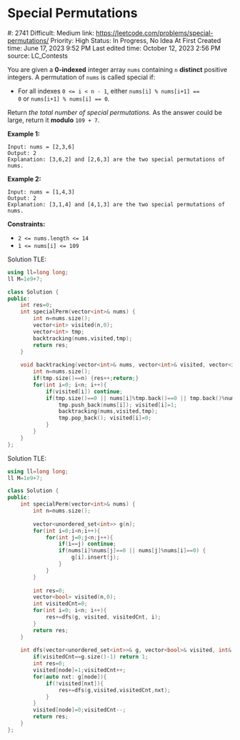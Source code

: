 # Special Permutations

#: 2741
Difficult: Medium
link: https://leetcode.com/problems/special-permutations/
Priority: High
Status: In Progress, No Idea At First
Created time: June 17, 2023 9:52 PM
Last edited time: October 12, 2023 2:56 PM
source: LC_Contests

You are given a **0-indexed** integer array `nums` containing `n` **distinct** positive integers. A permutation of `nums` is called special if:

- For all indexes `0 <= i < n - 1`, either `nums[i] % nums[i+1] == 0` or `nums[i+1] % nums[i] == 0`.

Return *the total number of special permutations.* As the answer could be large, return it **modulo** `109 + 7`.

**Example 1:**

```
Input: nums = [2,3,6]
Output: 2
Explanation: [3,6,2] and [2,6,3] are the two special permutations of nums.

```

**Example 2:**

```
Input: nums = [1,4,3]
Output: 2
Explanation: [3,1,4] and [4,1,3] are the two special permutations of nums.

```

**Constraints:**

- `2 <= nums.length <= 14`
- `1 <= nums[i] <= 109`

Solution TLE:

```cpp
using ll=long long;
ll M=1e9+7;

class Solution {
public:
    int res=0;
    int specialPerm(vector<int>& nums) {
        int n=nums.size();
        vector<int> visited(n,0);
        vector<int> tmp;
        backtracking(nums,visited,tmp);
        return res;
    }
    
    void backtracking(vector<int>& nums, vector<int>& visited, vector<int>& tmp){
        int n=nums.size();
        if(tmp.size()==n) {res++;return;}
        for(int i=0; i<n; i++){
            if(visited[i]) continue;
            if(tmp.size()==0 || nums[i]%tmp.back()==0 || tmp.back()%nums[i]==0){
                tmp.push_back(nums[i]); visited[i]=1;
                backtracking(nums,visited,tmp);
                tmp.pop_back(); visited[i]=0;
            }
        }
    }
};
```

Solution TLE:

```cpp
using ll=long long;
ll M=1e9+7;

class Solution {
public:
    int specialPerm(vector<int>& nums) {
        int n=nums.size();
        
        vector<unordered_set<int>> g(n);
        for(int i=0;i<n;i++){
            for(int j=0;j<n;j++){
                if(i==j) continue;
                if(nums[i]%nums[j]==0 || nums[j]%nums[i]==0) {
                    g[i].insert(j);
                }
            }
        }
        
        int res=0;
        vector<bool> visited(n,0);
        int visitedCnt=0;
        for(int i=0; i<n; i++){
            res+=dfs(g, visited, visitedCnt, i);
        }
        return res;
    }
    
    int dfs(vector<unordered_set<int>>& g, vector<bool>& visited, int& visitedCnt, int node){
        if(visitedCnt==g.size()-1) return 1;
        int res=0;
        visited[node]=1;visitedCnt++;
        for(auto nxt: g[node]){
            if(!visited[nxt]){
                res+=dfs(g,visited,visitedCnt,nxt);
            }
        }
        visited[node]=0;visitedCnt--;
        return res;
    }
};
```